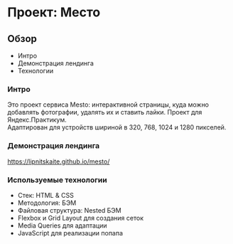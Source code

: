 # Проект: Место

## Обзор
* Интро
* Демонстрация лендинга
* Технологии

### Интро

Это проект сервиса Mesto: интерактивной страницы, куда можно добавлять фотографии, удалять их и ставить лайки. Проект для Яндекс.Практикум.  
Адаптирован для устройств шириной в 320, 768, 1024 и 1280 пикселей.


### Демонстрация лендинга

https://lipnitskaite.github.io/mesto/


### Используемые технологии
* Стек: HTML & CSS
* Методология: БЭМ
* Файловая структура: Nested БЭМ
* Flexbox и Grid Layout для создания сеток
* Media Queries для адаптации 
* JavaScript для реализации попапа

